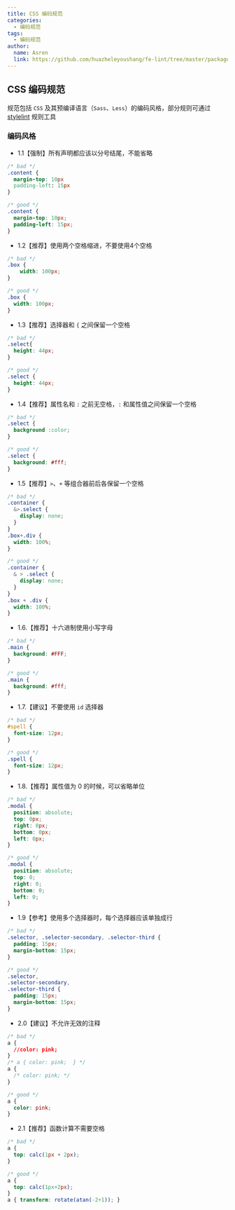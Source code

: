 ```yaml
---
title: CSS 编码规范
categories:
  - 编码规范
tags:
  - 编码规范
author:
  name: Asren
  link: https://github.com/huazheleyoushang/fe-lint/tree/master/packages/stylelint-config
---
```


## CSS 编码规范

规范包括 `CSS` 及其预编译语言（`Sass`、`Less`）的编码风格，部分规则可通过 [stylelint](https://stylelint.io/) 规则工具

### 编码风格

- 1.1【强制】所有声明都应该以分号结尾，不能省略

```css
/* bad */
.content {
  margin-top: 10px
  padding-left: 15px
}

/* good */
.content {
  margin-top: 10px;
  padding-left: 15px;
}
```

- 1.2【推荐】使用两个空格缩进，不要使用4个空格

```css
/* bad */
.box {
    width: 100px;
}

/* good */
.box {
  width: 100px;
}
```

- 1.3【推荐】选择器和 `{` 之间保留一个空格

```css
/* bad */
.select{
  height: 44px;
}

/* good */
.select {
  height: 44px;
}
```

- 1.4【推荐】属性名和 `:` 之前无空格，`:` 和属性值之间保留一个空格

```css
/* bad */
.select {
  background :color;
}

/* good */
.select {
  background: #fff;
}

```

- 1.5【推荐】`>`、`+` 等组合器前后各保留一个空格

```css
/* bad */
.container {
  &>.select {
    display: none;
  }
}
.box+.div {
  width: 100%;
}

/* good */
.container {
  & > .select {
    display: none;
  }
}
.box + .div {
  width: 100%;
}

```

- 1.6.【推荐】十六进制使用小写字母

```css
/* bad */
.main {
  background: #FFF;
}

/* good */
.main {
  background: #fff;
}
```

- 1.7.【建议】不要使用 `id` 选择器

```css
/* bad */
#spell {
  font-size: 12px;
}

/* good */
.spell {
  font-size: 12px;
}
```

- 1.8.【推荐】属性值为 0 的时候，可以省略单位

```css
/* bad */
.modal {
  position: absolute;
  top: 0px;
  right: 0px;
  bottom: 0px;
  left: 0px;
}

/* good */
.modal {
  position: absolute;
  top: 0;
  right: 0;
  bottom: 0;
  left: 0;
}
```

- 1.9【参考】使用多个选择器时，每个选择器应该单独成行

```css
/* bad */
.selector, .selector-secondary, .selector-third {
  padding: 15px;
  margin-bottom: 15px;
}

/* good */
.selector,
.selector-secondary,
.selector-third {
  padding: 15px;
  margin-bottom: 15px;
}
```

- 2.0【建议】不允许无效的注释

```css
/* bad */
a {
  //color: pink;
}
/* a { color: pink;  } */
a {
  /* color: pink; */
}

/* good */
a {
  color: pink;
}
```

- 2.1【推荐】函数计算不需要空格

```css
/* bad */
a {
  top: calc(1px + 2px);
}

/* good */
a {
  top: calc(1px+2px);
}
a { transform: rotate(atan(-2+1)); }
```

